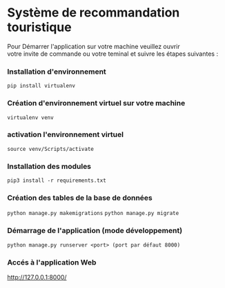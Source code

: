 # Système de recommandation touristique

 Pour Démarrer l'application sur votre machine veuillez ouvrir                 
 votre invite de commande ou votre teminal et suivre les étapes suivantes :

### Installation d'environnement

`pip install virtualenv`

### Création d'environnement virtuel sur votre machine

`virtualenv venv`

### activation l'environnement virtuel

`source venv/Scripts/activate`


### Installation des modules 

`pip3 install -r requirements.txt`

### Création des tables de la base de données

`python manage.py makemigrations`
`python manage.py migrate`

### Démarrage de l'application (mode développement)

`python manage.py runserver <port> (port par défaut 8000)`

### Accés à l'application Web 

http://127.0.0.1:8000/

